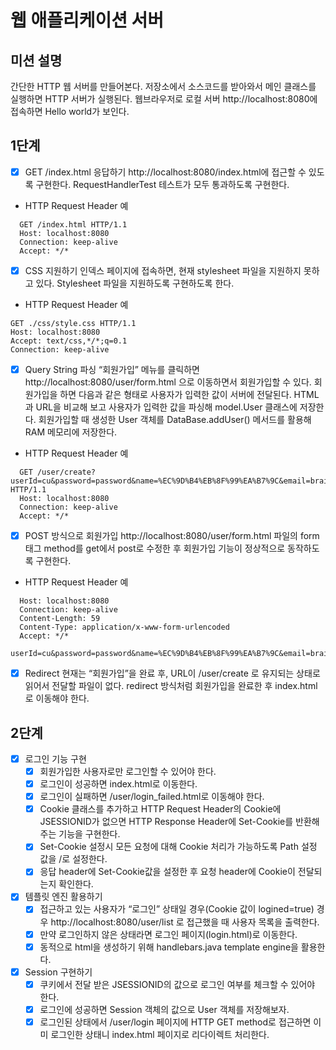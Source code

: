 # 웹 애플리케이션 서버
## 미션 설명
간단한 HTTP 웹 서버를 만들어본다.
저장소에서 소스코드를 받아와서 메인 클래스를 실행하면 HTTP 서버가 실행된다. 웹브라우저로 로컬 서버 http://localhost:8080에 접속하면 Hello world가 보인다.


## 1단계
- [x] GET /index.html 응답하기
   http://localhost:8080/index.html에 접근할 수 있도록 구현한다.
   RequestHandlerTest 테스트가 모두 통과하도록 구현한다.

* HTTP Request Header 예
```
  GET /index.html HTTP/1.1
  Host: localhost:8080
  Connection: keep-alive
  Accept: */*
```


- [x] CSS 지원하기
   인덱스 페이지에 접속하면, 현재 stylesheet 파일을 지원하지 못하고 있다. Stylesheet 파일을 지원하도록 구현하도록 한다.

* HTTP Request Header 예
```
GET ./css/style.css HTTP/1.1
Host: localhost:8080
Accept: text/css,*/*;q=0.1
Connection: keep-alive
```


- [x] Query String 파싱
   “회원가입” 메뉴를 클릭하면 http://localhost:8080/user/form.html 으로 이동하면서 회원가입할 수 있다.
   회원가입을 하면 다음과 같은 형태로 사용자가 입력한 값이 서버에 전달된다.
   HTML과 URL을 비교해 보고 사용자가 입력한 값을 파싱해 model.User 클래스에 저장한다.
   회원가입할 때 생성한 User 객체를 DataBase.addUser() 메서드를 활용해 RAM 메모리에 저장한다.

* HTTP Request Header 예

```
  GET /user/create?userId=cu&password=password&name=%EC%9D%B4%EB%8F%99%EA%B7%9C&email=brainbackdoor%40gmail.com HTTP/1.1
  Host: localhost:8080
  Connection: keep-alive
  Accept: */*
```


- [x] POST 방식으로 회원가입
   http://localhost:8080/user/form.html 파일의 form 태그 method를 get에서 post로 수정한 후 회원가입 기능이 정상적으로 동작하도록 구현한다.
* HTTP Request Header 예
```  POST /user/create HTTP/1.1
  Host: localhost:8080
  Connection: keep-alive
  Content-Length: 59
  Content-Type: application/x-www-form-urlencoded
  Accept: */*

userId=cu&password=password&name=%EC%9D%B4%EB%8F%99%EA%B7%9C&email=brainbackdoor%40gmail.com
```

- [x] Redirect
   현재는 “회원가입”을 완료 후, URL이 /user/create 로 유지되는 상태로 읽어서 전달할 파일이 없다. redirect 방식처럼 회원가입을 완료한 후 index.html로 이동해야 한다.

  
## 2단계
- [x] 로그인 기능 구현
  - [x] 회원가입한 사용자로만 로그인할 수 있어야 한다.
  - [x] 로그인이 성공하면 index.html로 이동한다.
  - [x] 로그인이 실패하면 /user/login_failed.html로 이동해야 한다.
  - [x] Cookie 클래스를 추가하고 HTTP Request Header의 Cookie에 JSESSIONID가 없으면 HTTP Response Header에 Set-Cookie를 반환해주는 기능을 구현한다.
  - [x] Set-Cookie 설정시 모든 요청에 대해 Cookie 처리가 가능하도록 Path 설정 값을 /로 설정한다.
  - [x] 응답 header에 Set-Cookie값을 설정한 후 요청 header에 Cookie이 전달되는지 확인한다.

- [x] 템플릿 엔진 활용하기
  - [x] 접근하고 있는 사용자가 “로그인” 상태일 경우(Cookie 값이 logined=true) 경우 http://localhost:8080/user/list 로 접근했을 때 사용자 목록을 출력한다.
  - [x] 만약 로그인하지 않은 상태라면 로그인 페이지(login.html)로 이동한다. 
  - [x] 동적으로 html을 생성하기 위해 handlebars.java template engine을 활용한다.

- [x] Session 구현하기
  - [x] 쿠키에서 전달 받은 JSESSIONID의 값으로 로그인 여부를 체크할 수 있어야 한다.
  - [x] 로그인에 성공하면 Session 객체의 값으로 User 객체를 저장해보자.
  - [x] 로그인된 상태에서 /user/login 페이지에 HTTP GET method로 접근하면 이미 로그인한 상태니 index.html 페이지로 리다이렉트 처리한다.
